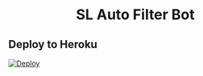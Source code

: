 <h1 align="center">
  <b>SL Auto Filter Bot</b>
</h1>

## Deploy to Heroku

[![Deploy](https://www.herokucdn.com/deploy/button.svg)](https://heroku.com/deploy)
